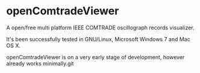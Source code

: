 # openComtradeViewer
A open/free multi platform IEEE COMTRADE oscillograph records visualizer.

It's been successfully tested in GNU/Linux, Microsoft Windows 7 and Mac OS X.

openComtradeViewer is on a very early stage of development, however already works minimally.git
